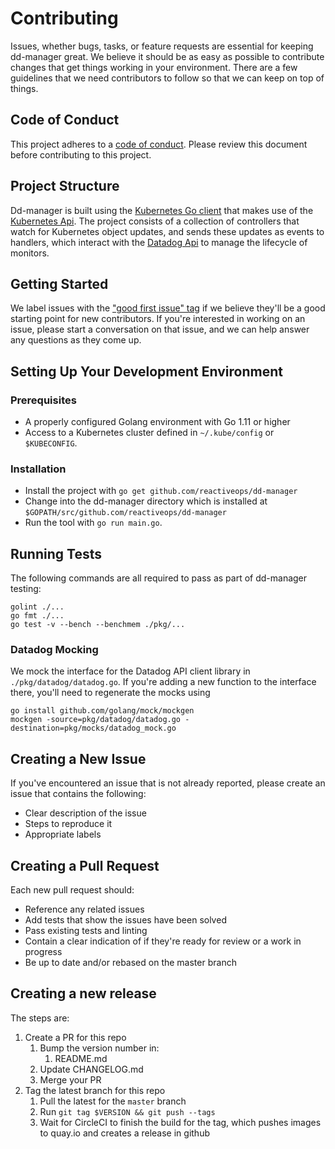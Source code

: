 # Contributing

Issues, whether bugs, tasks, or feature requests are essential for keeping dd-manager great. We believe it should be as easy as possible to contribute changes that get things working in your environment. There are a few guidelines that we need contributors to follow so that we can keep on top of things.

## Code of Conduct

This project adheres to a [code of conduct](CODE_OF_CONDUCT.md). Please review this document before contributing to this project.

## Project Structure

Dd-manager is built using the [Kubernetes Go client](https://github.com/kubernetes/client-go) that makes use of the [Kubernetes Api](https://kubernetes.io/docs/reference/using-api/api-concepts/).  The project consists of a collection of controllers that watch for Kubernetes object updates, and sends these updates as events to handlers, which interact with the [Datadog Api](https://docs.datadoghq.com/api/) to manage the lifecycle of monitors.

## Getting Started

We label issues with the ["good first issue" tag](https://github.com/reactiveops/dd-manager/issues?q=is%3Aissue+is%3Aopen+label%3A%22good+first+issue%22) if we believe they'll be a good starting point for new contributors. If you're interested in working on an issue, please start a conversation on that issue, and we can help answer any questions as they come up.

## Setting Up Your Development Environment
### Prerequisites
* A properly configured Golang environment with Go 1.11 or higher
* Access to a Kubernetes cluster defined in `~/.kube/config` or `$KUBECONFIG`.

### Installation
* Install the project with `go get github.com/reactiveops/dd-manager`
* Change into the dd-manager directory which is installed at `$GOPATH/src/github.com/reactiveops/dd-manager`
* Run the tool with `go run main.go`.

## Running Tests

The following commands are all required to pass as part of dd-manager testing:

```
golint ./...
go fmt ./...
go test -v --bench --benchmem ./pkg/...
```

### Datadog Mocking
We mock the interface for the Datadog API client library in `./pkg/datadog/datadog.go`.
If you're adding a new function to the interface there, you'll need to regenerate the
mocks using
```
go install github.com/golang/mock/mockgen
mockgen -source=pkg/datadog/datadog.go -destination=pkg/mocks/datadog_mock.go
```

## Creating a New Issue

If you've encountered an issue that is not already reported, please create an issue that contains the following:

- Clear description of the issue
- Steps to reproduce it
- Appropriate labels

## Creating a Pull Request

Each new pull request should:

- Reference any related issues
- Add tests that show the issues have been solved
- Pass existing tests and linting
- Contain a clear indication of if they're ready for review or a work in progress
- Be up to date and/or rebased on the master branch

## Creating a new release

The steps are:
1. Create a PR for this repo
    1. Bump the version number in:
        1. README.md
    2. Update CHANGELOG.md
    3. Merge your PR
2. Tag the latest branch for this repo
    1. Pull the latest for the `master` branch
    2. Run `git tag $VERSION && git push --tags`
    3. Wait for CircleCI to finish the build for the tag, which pushes images to quay.io and creates a release in github
